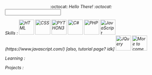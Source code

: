 <!--
### Hi there 👋


**MansiAyer/MansiAyer** is a ✨ _special_ ✨ repository because its `README.md` (this file) appears on your GitHub profile.

Here are some ideas to get you started:

- 🔭 I’m currently working on ...
- 🌱 I’m currently learning ...
- 👯 I’m looking to collaborate on ...
- 🤔 I’m looking for help with ...
- 💬 Ask me about ...
- 📫 How to reach me: ...
- 😄 Pronouns: ...
- ⚡ Fun fact: ...
-->


<div align="center"> :octocat: <i>Hello There!<i> :octocat: <span> </div>
<input type="text" pattern="/general kenobi/i"/>
   
<!--
   Skills : 
       [![HTML](https://www.w3.org/html/logo/badge/html5-badge-h-solo.png)](http://www.w3.org/html/logo/) 
       [![CSS](https://upload.wikimedia.org/wikipedia/commons/6/62/CSS3_logo.svg)](https://commons.wikimedia.org/wiki/File:CSS3_logo.svg) 
       [![PYTHON3](https://www.python.org/static/community_logos/python-logo-generic.svg)](https://www.python.org/community/logos/) 
       [![C#](https://upload.wikimedia.org/wikipedia/commons/0/0d/C_Sharp_wordmark.svg)](https://commons.wikimedia.org/wiki/File:C_Sharp_wordmark.svg) 
       [![PHP](https://www.php.net/images/logos/new-php-logo.svg)](https://www.php.net/download-logos.php) 
       [![JavaScript](idk bruh)](https://www.javascript.com/) [also, tutorial page? idk](https://javascript.info/)
       [![JQuery](much legal, such scare)](https://brand.jquery.org/logos/#the-mark) 
       [![More to come](http://cdn2.scratch.mit.edu/get_image/gallery/981806_170x100.png)](https://www.deviantart.com/annefaizuani/art/FREE-TO-USE-Loading-animation-483231761) 
   -->
  
   <p> Skills : 
      <span> <a href="http://www.w3.org/html/logo/" style="text-decoration:none"> <img alt="HTML" src="https://www.w3.org/html/logo/badge/html5-badge-h-solo.png" width="50" height="50"></a> </span>
      <span> <a href="https://commons.wikimedia.org/wiki/File:CSS3_logo.svg" style="text-decoration:none"> <img alt="CSS" src="https://upload.wikimedia.org/wikipedia/commons/6/62/CSS3_logo.svg" width="50" height="50"></a> </span>
      <span> <a href="https://www.python.org/community/logos/" style="text-decoration:none"> <img alt="PYTHON3" src="https://www.python.org/static/community_logos/python-logo-generic.svg" width="50" height="50"></a> </span>
      <span> <a href="https://commons.wikimedia.org/wiki/File:C_Sharp_wordmark.svg" style="text-decoration:none"> <img alt="C#" src="https://upload.wikimedia.org/wikipedia/commons/0/0d/C_Sharp_wordmark.svg" width="50" height="50"></a> </span>
      <span> <a href="https://www.php.net/download-logos.php" style="text-decoration:none"> <img alt="PHP" src="https://www.php.net/images/logos/new-php-logo.svg" width="50" height="50"></a> </span>
      <span> <a href="https://javascript.info/" style="text-decoration:none"> <img alt="JavaScript" src="idk bruh" width="50" height="50"></a> (https://www.javascript.com/) [also, tutorial page? idk]</span>
      <span> <a href="https://brand.jquery.org/logos/#the-mark" style="text-decoration:none"> <img alt="JQuery" src="https://en.wikipedia.org/wiki/JQuery#/media/File:JQuery_logo.svg" width="50" height="50"></a> </span>
      <span> <a href="https://www.deviantart.com/annefaizuani/art/FREE-TO-USE-Loading-animation-483231761" style="text-decoration:none"> <img alt="More to come" src="http://cdn2.scratch.mit.edu/get_image/gallery/981806_170x100.png" width="50" height="50"></a> </span>
      
      
   </p>
   <p> Learning :
   </p>
   
   <p> Projects :
   </p>
   
  <!-- 
-->
   

